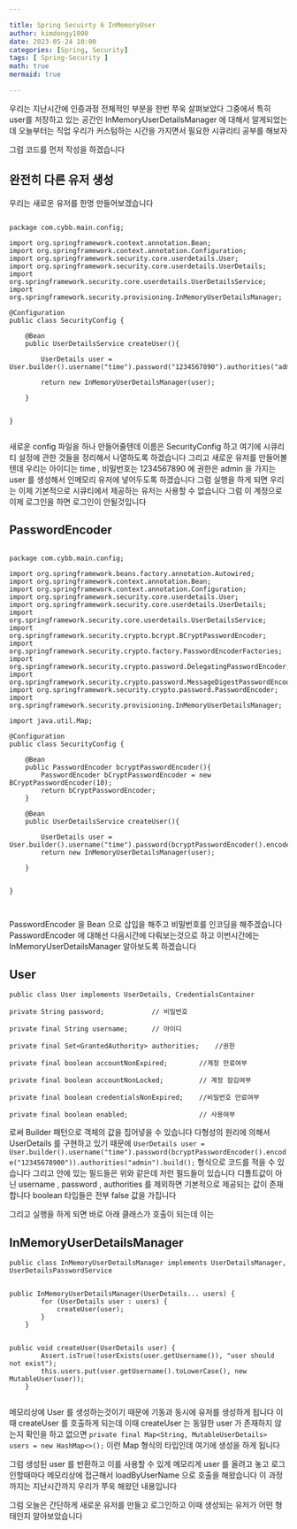 ```yaml
---

title: Spring Secuirty 6 InMemoryUser
author: kimdongy1000
date: 2023-05-24 10:00
categories: [Spring, Security]
tags: [ Spring-Security ]
math: true
mermaid: true

---
```


우리는 지난시간에 인증과정 전체적인 부분을 한번 쭈욱 살펴보았다 그중에서 특히 user를 저장하고 있는 공간인 InMemoryUserDetailsManager 에 대해서 알게되었는데 오늘부터는 직업 우리가 커스텀하는 시간을 가지면서 필요한 시큐리티 공부를 해보자 

그럼 코드를 먼저 작성을 하겠습니다 

## 완전히 다른 유저 생성 
우리는 새로운 유저를 한명 만들어보겠습니다 

```

package com.cybb.main.config;

import org.springframework.context.annotation.Bean;
import org.springframework.context.annotation.Configuration;
import org.springframework.security.core.userdetails.User;
import org.springframework.security.core.userdetails.UserDetails;
import org.springframework.security.core.userdetails.UserDetailsService;
import org.springframework.security.provisioning.InMemoryUserDetailsManager;

@Configuration
public class SecurityConfig {

    @Bean
    public UserDetailsService createUser(){

        UserDetails user = User.builder().username("time").password("1234567890").authorities("admin").build();

        return new InMemoryUserDetailsManager(user);

    }


}


```
새로운 config 파일을 하나 만들어줄텐데 이름은 SecurityConfig 하고 여기에 시큐리티 설정에 관한 것들을 정리해서 나열하도록 하겠습니다 
그리고 새로운 유저를 만들어볼텐데 우리는 아이디는 time , 비밀번호는 1234567890 에 권한은 admin 을 가지는 user 를 생성해서 인메모리 유저에 넣어두도록 하겠습니다 
그럼 실행을 하게 되면 우리는 이제 기본적으로 시큐티에서 제공하는 유저는 사용할 수 없습니다 그럼 이 계정으로 이제 로그인을 하면 로그인이 안될것입니다

## PasswordEncoder 
```

package com.cybb.main.config;

import org.springframework.beans.factory.annotation.Autowired;
import org.springframework.context.annotation.Bean;
import org.springframework.context.annotation.Configuration;
import org.springframework.security.core.userdetails.User;
import org.springframework.security.core.userdetails.UserDetails;
import org.springframework.security.core.userdetails.UserDetailsService;
import org.springframework.security.crypto.bcrypt.BCryptPasswordEncoder;
import org.springframework.security.crypto.factory.PasswordEncoderFactories;
import org.springframework.security.crypto.password.DelegatingPasswordEncoder;
import org.springframework.security.crypto.password.MessageDigestPasswordEncoder;
import org.springframework.security.crypto.password.PasswordEncoder;
import org.springframework.security.provisioning.InMemoryUserDetailsManager;

import java.util.Map;

@Configuration
public class SecurityConfig {

    @Bean
    public PasswordEncoder bcryptPasswordEncoder(){
        PasswordEncoder bCryptPasswordEncoder = new BCryptPasswordEncoder(10);
        return bCryptPasswordEncoder;
    }

    @Bean
    public UserDetailsService createUser(){

        UserDetails user = User.builder().username("time").password(bcryptPasswordEncoder().encode("12345678900")).authorities("admin").build();
        return new InMemoryUserDetailsManager(user);

    }


}



```

PasswordEncoder 을 Bean 으로 삽입을 해주고 비밀번호를 인코딩을 해주겠습니다 PasswordEncoder 에 대해선 다음시간에 다뤄보는것으로 하고 이번시간에는 InMemoryUserDetailsManager 알아보도록 하겠습니다 

## User 
```
public class User implements UserDetails, CredentialsContainer 

private String password;  			// 비밀번호

private final String username;		// 아이디

private final Set<GrantedAuthority> authorities;	//권한

private final boolean accountNonExpired;		//계정 만료여부

private final boolean accountNonLocked;			// 계정 잠김여부

private final boolean credentialsNonExpired;	//비밀번호 만료여부

private final boolean enabled;					// 사용여부

```

로써 Builder 패턴으로 객체의 값을 집어넣을 수 있습니다 다형성의 원리에 의해서 UserDetails 를 구현하고 있기 때문에 
`UserDetails user = User.builder().username("time").password(bcryptPasswordEncoder().encode("12345678900")).authorities("admin").build();` 형식으로 코드를 적을 수 있습니다 그리고 안에 있는 필드들은 위와 같은데 저런 필드들이 있습니다 디폴트값이 아닌 username , password , authorities 를 제외하면 
기본적으로 제공되는 값이 존재합니다 boolean 타입들은 전부 false 값을 가집니다 

그리고 실행을 하게 되면 바로 아래 클래스가 호출이 되는데 이는 

## InMemoryUserDetailsManager
```
public class InMemoryUserDetailsManager implements UserDetailsManager, UserDetailsPasswordService 


public InMemoryUserDetailsManager(UserDetails... users) {
		for (UserDetails user : users) {
			createUser(user);
		}
	}


public void createUser(UserDetails user) {
		Assert.isTrue(!userExists(user.getUsername()), "user should not exist");
		this.users.put(user.getUsername().toLowerCase(), new MutableUser(user));
	}


```


메모리상에 User 를 생성하는것이기 때문에 기동과 동시에 유저를 생성하게 됩니다 이때 createUser 를 호출하게 되는데 이때 createUser 는 동일한 user 가 존재하지 않는지 확인을 하고 없으면 `private final Map<String, MutableUserDetails> users = new HashMap<>();` 이런 Map 형식의 타입인데 여기에 생성을 하게 됩니다 

그럼 생성된 user 를 반환하고 이를 사용할 수 있게 메모리게 user 를 올려고 놓고 로그인할때마다 메모리상에 접근해서 loadByUserName 으로 호출을 해왔습니다 
이 과정까지는 지난시간까지 우리가 쭈욱 해왔던 내용입니다 

그럼 오늘은 간단하게 새로운 유저를 만들고 로그인하고 이때 생성되는 유저가 어떤 형태인지 알아보았습니다 
